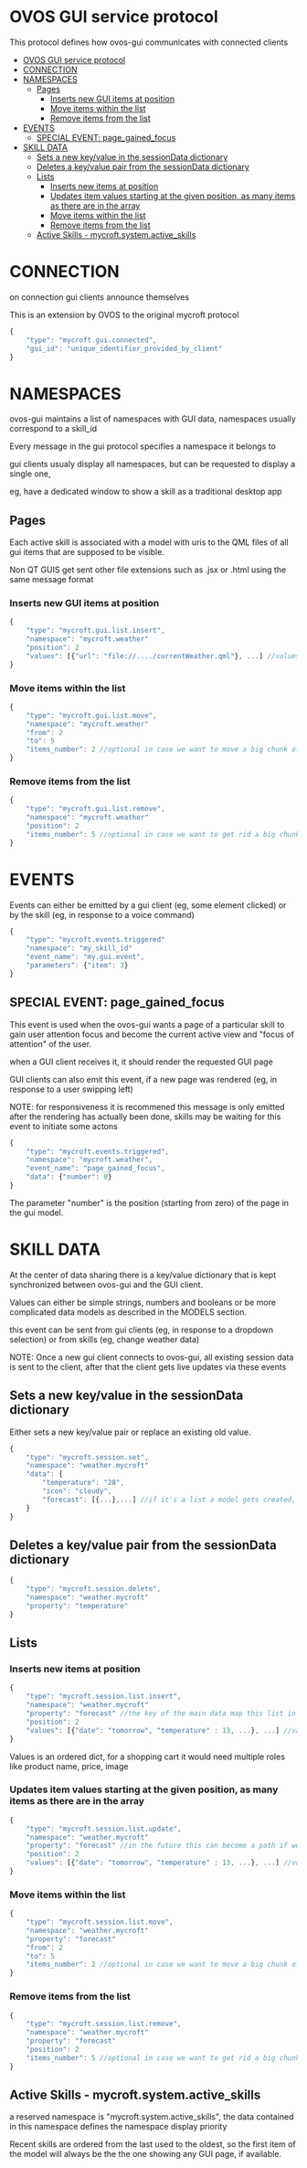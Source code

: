 # OVOS GUI service protocol

This protocol defines how ovos-gui communicates with connected clients

- [OVOS GUI service protocol](#ovos-gui-service-protocol)
- [CONNECTION](#connection)
- [NAMESPACES](#namespaces)
  * [Pages](#pages)
    + [Inserts new GUI items at position](#inserts-new-gui-items-at-position)
    + [Move items within the list](#move-items-within-the-list)
    + [Remove items from the list](#remove-items-from-the-list)
- [EVENTS](#events)
  * [SPECIAL EVENT: page_gained_focus](#special-event--page-gained-focus)
- [SKILL DATA](#skill-data)
  * [Sets a new key/value in the sessionData dictionary](#sets-a-new-key-value-in-the-sessiondata-dictionary)
  * [Deletes a key/value pair from the sessionData dictionary](#deletes-a-key-value-pair-from-the-sessiondata-dictionary)
  * [Lists](#lists)
    + [Inserts new items at position](#inserts-new-items-at-position)
    + [Updates item values starting at the given position, as many items as there are in the array](#updates-item-values-starting-at-the-given-position--as-many-items-as-there-are-in-the-array)
    + [Move items within the list](#move-items-within-the-list-1)
    + [Remove items from the list](#remove-items-from-the-list-1)
  * [Active Skills - mycroft.system.active_skills](#active-skills---mycroftsystemactive-skills)


# CONNECTION

on connection gui clients announce themselves

This is an extension by OVOS to the original mycroft protocol


```javascript
{
    "type": "mycroft.gui.connected",
    "gui_id": "unique_identifier_provided_by_client"
}
```

# NAMESPACES

ovos-gui maintains a list of namespaces with GUI data, namespaces usually correspond to a skill_id

Every message in the gui protocol specifies a namespace it belongs to

gui clients usualy display all namespaces, but can be requested to display a single one, 

  eg, have a dedicated window to show a skill as a traditional desktop app


## Pages

Each active skill is associated with a model with uris to the QML files of all gui items that are supposed to be visible.

Non QT GUIS get sent other file extensions such as .jsx or .html using the same message format

### Inserts new GUI items at position
```javascript
{
    "type": "mycroft.gui.list.insert",
    "namespace": "mycroft.weather"
    "position": 2
    "values": [{"url": "file://..../currentWeather.qml"}, ...] //values must always be in array form
}
```

### Move items within the list
```javascript
{
    "type": "mycroft.gui.list.move",
    "namespace": "mycroft.weather"
    "from": 2
    "to": 5
    "items_number": 2 //optional in case we want to move a big chunk of list at once
}
```

### Remove items from the list
```javascript
{
    "type": "mycroft.gui.list.remove",
    "namespace": "mycroft.weather"
    "position": 2
    "items_number": 5 //optional in case we want to get rid a big chunk of list at once
}
```


# EVENTS

Events can either be emitted by a gui client (eg, some element clicked) or by the skill (eg, in response to a voice command)

```javascript
{
    "type": "mycroft.events.triggered"
    "namespace": "my_skill_id"
    "event_name": "my.gui.event",
    "parameters": {"item": 3}
}
```

## SPECIAL EVENT: page_gained_focus

This event is used when the ovos-gui wants a page of a particular skill to gain user attention focus and become the current active view and "focus of attention" of the user. 

when a GUI client receives it, it should render the requested GUI page

GUI clients can also emit this event, if a new page was rendered (eg, in response to a user swipping left)

NOTE: for responsiveness it is recommened this message is only emitted after the rendering has actually been done, skills may be waiting for this event to initiate some actons

```javascript
{
    "type": "mycroft.events.triggered",
    "namespace": "mycroft.weather",
    "event_name": "page_gained_focus",
    "data": {"number": 0}
}
```

The parameter "number" is the position (starting from zero) of the page in the gui model.


# SKILL DATA

At the center of data sharing there is a key/value dictionary that is kept synchronized between ovos-gui and the GUI client.

Values can either be simple strings, numbers and booleans or be more complicated data models as described in the MODELS section.

this event can be sent from gui clients (eg, in response to a dropdown selection) or from skills (eg, change weather data)

NOTE: Once a new gui client connects to ovos-gui, all existing session data is sent to the client, 
after that the client gets live updates via these events

## Sets a new key/value in the sessionData dictionary

Either sets a new key/value pair or replace an existing old value.

```javascript
{
    "type": "mycroft.session.set",
    "namespace": "weather.mycroft"
    "data": {
        "temperature": "28",
        "icon": "cloudy",
        "forecast": [{...},...] //if it's a list a model gets created, or resetted if it was already existing, see the MODELS section
    }
}
```

## Deletes a key/value pair from the sessionData dictionary
```javascript
{
    "type": "mycroft.session.delete",
    "namespace": "weather.mycroft"
    "property": "temperature"
}
```

## Lists

### Inserts new items at position
```javascript
{
    "type": "mycroft.session.list.insert",
    "namespace": "weather.mycroft"
    "property": "forecast" //the key of the main data map this list in contained into
    "position": 2
    "values": [{"date": "tomorrow", "temperature" : 13, ...}, ...] //values must always be in array form
}
```

Values is an ordered dict, for a shopping cart it would need multiple roles like product name, price, image

### Updates item values starting at the given position, as many items as there are in the array
```javascript
{
    "type": "mycroft.session.list.update",
    "namespace": "weather.mycroft"
    "property": "forecast" //in the future this can become a path if we want lists of lists
    "position": 2
    "values": [{"date": "tomorrow", "temperature" : 13, ...}, ...] //values must always be in array form
}
```

### Move items within the list
```javascript
{
    "type": "mycroft.session.list.move",
    "namespace": "weather.mycroft"
    "property": "forecast"
    "from": 2
    "to": 5
    "items_number": 2 //optional in case we want to move a big chunk of list at once
}
```

### Remove items from the list
```javascript
{
    "type": "mycroft.session.list.remove",
    "namespace": "weather.mycroft"
    "property": "forecast"
    "position": 2
    "items_number": 5 //optional in case we want to get rid a big chunk of list at once
}
```



## Active Skills - mycroft.system.active_skills

a reserved namespace is "mycroft.system.active_skills", the data contained in this namespace defines the namespace display priority

Recent skills are ordered from the last used to the oldest, so the first item of the model will always be the the one showing any GUI page, if available.

